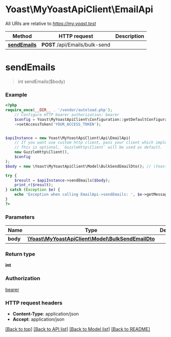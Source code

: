 # Yoast\MyYoastApiClient\EmailApi

All URIs are relative to *https://my.yoast.test*

Method | HTTP request | Description
------------- | ------------- | -------------
[**sendEmails**](EmailApi.md#sendemails) | **POST** /api/Emails/bulk-send | 

# **sendEmails**
> int sendEmails($body)



### Example
```php
<?php
require_once(__DIR__ . '/vendor/autoload.php');
    // Configure HTTP bearer authorization: bearer
    $config = Yoast\MyYoastApiClient\Configuration::getDefaultConfiguration()
    ->setAccessToken('YOUR_ACCESS_TOKEN');


$apiInstance = new Yoast\MyYoastApiClient\Api\EmailApi(
    // If you want use custom http client, pass your client which implements `GuzzleHttp\ClientInterface`.
    // This is optional, `GuzzleHttp\Client` will be used as default.
    new GuzzleHttp\Client(),
    $config
);
$body = new \Yoast\MyYoastApiClient\Model\BulkSendEmailDto(); // \Yoast\MyYoastApiClient\Model\BulkSendEmailDto | 

try {
    $result = $apiInstance->sendEmails($body);
    print_r($result);
} catch (Exception $e) {
    echo 'Exception when calling EmailApi->sendEmails: ', $e->getMessage(), PHP_EOL;
}
?>
```

### Parameters

Name | Type | Description  | Notes
------------- | ------------- | ------------- | -------------
 **body** | [**\Yoast\MyYoastApiClient\Model\BulkSendEmailDto**](../Model/BulkSendEmailDto.md)|  |

### Return type

**int**

### Authorization

[bearer](../../README.md#bearer)

### HTTP request headers

 - **Content-Type**: application/json
 - **Accept**: application/json

[[Back to top]](#) [[Back to API list]](../../README.md#documentation-for-api-endpoints) [[Back to Model list]](../../README.md#documentation-for-models) [[Back to README]](../../README.md)


